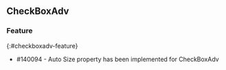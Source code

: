 ## CheckBoxAdv

### Feature
{:#checkboxadv-feature}

* \#140094 - Auto Size property has been implemented for CheckBoxAdv
